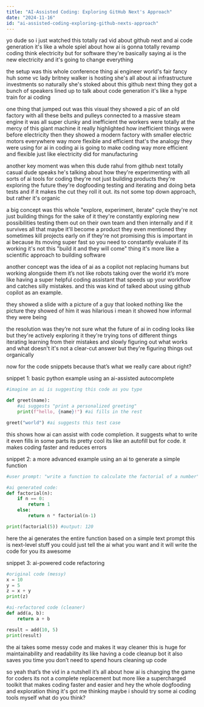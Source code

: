 ```yaml
---
title: "AI-Assisted Coding: Exploring GitHub Next's Approach"
date: "2024-11-16"
id: "ai-assisted-coding-exploring-github-nexts-approach"
---
```


yo dude so i just watched this totally rad vid about github next and ai code generation  it's like a whole spiel about how ai is gonna totally revamp coding  think electricity but for software  they're basically saying ai is the new electricity and it's going to change everything

the setup was this whole conference thing ai engineer world's fair  fancy huh  some vc lady britney walker is hosting  she's all about ai infrastructure investments so naturally she's stoked about this github next thing  they got a bunch of speakers lined up to talk about code generation  it's like a hype train for ai coding

one thing that jumped out was this visual  they showed a pic of an old factory with all these belts and pulleys connected to a massive steam engine  it was all super clunky and inefficient the workers were totally at the mercy of this giant machine it really highlighted how inefficient things were before electricity  then they showed a modern factory with smaller electric motors everywhere way more flexible and efficient  that's the analogy they were using for ai in coding  ai is going to make coding way more efficient and flexible just like electricity did for manufacturing

another key moment was when this dude rahul from github next  totally casual dude  speaks  he's talking about how they're experimenting with all sorts of ai tools for coding they're not just building products  they're exploring the future  they're dogfooding  testing  and iterating  and doing beta tests  and if it makes the cut they roll it out.  its not some top down approach, but rather it's organic


a big concept was this whole "explore, experiment, iterate" cycle  they're not just building things for the sake of it  they're constantly exploring new possibilities testing them out on their own team and then internally  and if it survives all that maybe it'll become a product  they even mentioned they sometimes kill projects early on if they're not promising this is important in ai because its moving super fast so you need to constantly evaluate if its working  it's not this "build it and they will come" thing  it's more like a scientific approach to building software


another concept was the idea of ai as a copilot  not replacing humans  but working alongside them  it’s not like robots taking over the world  it’s more like having a super helpful coding assistant that speeds up your workflow and catches silly mistakes. and this was kind of talked about using github copilot as an example.


they showed a slide with a picture of a guy that looked nothing like the picture they showed of him  it was hilarious  i mean it showed how informal they were being


the resolution was  they’re not sure what the future of ai in coding looks like  but they're actively exploring it  they're trying tons of different things  iterating  learning from their mistakes  and slowly figuring out what works and what doesn't  it's not a clear-cut answer but they're figuring things out organically


now for the code snippets  because that’s what we really care about right?


snippet 1: basic python example using an ai-assisted autocomplete


```python
#imagine an ai is suggesting this code as you type

def greet(name):
    #ai suggests "print a personalized greeting"
    print(f"hello, {name}!") #ai fills in the rest

greet("world") #ai suggests this test case
```

this shows how ai can assist with code completion.  it suggests what to write  it even fills in some parts  its pretty cool  its like an autofill but for code.  it makes coding faster and reduces errors


snippet 2:  a more advanced example using an ai to generate a simple function


```python
#user prompt: "write a function to calculate the factorial of a number"

#ai generated code:
def factorial(n):
    if n == 0:
        return 1
    else:
        return n * factorial(n-1)

print(factorial(5)) #output: 120
```

here the ai generates the entire function based on a simple text prompt  this is next-level stuff  you could just tell the ai what you want and it will write the code for you its awesome


snippet 3:  ai-powered code refactoring


```python
#original code (messy)
x = 10
y = 5
z = x + y
print(z)

#ai-refactored code (cleaner)
def add(a, b):
    return a + b

result = add(10, 5)
print(result)
```

the ai takes some messy code and makes it way cleaner  this is huge for maintainability and readability  its like having a code cleanup bot  it also saves you time  you don’t need to spend hours cleaning up code


so yeah that’s the vid in a nutshell  it’s all about how ai is changing the game for coders  its not a complete replacement  but more like a supercharged toolkit that makes coding faster and easier  and hey  the whole dogfooding and exploration thing  it's got me thinking  maybe i should try some ai coding tools myself  what do you think?
